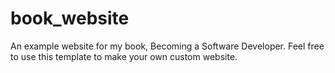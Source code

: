 # book_website
An example website for my book, Becoming a Software Developer. Feel free to use this template to make your own custom website.
